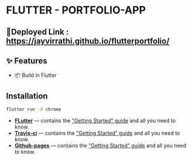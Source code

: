 # FLUTTER - PORTFOLIO-APP

## :rocket:Deployed Link : https://jayvirrathi.github.io/flutterportfolio/

## ✨ Features

- 📦 Build in Flutter

## Installation

```sh
flutter run -d chrome
```

- **[FLutter](https://flutter.dev/)** — contains the ["Getting Started" guide](https://flutter.dev/docs/get-started/install) and all you need to know.
- **[Travis-ci](https://travis-ci.org/)** — contains the ["Getting Started" guide](https://docs.travis-ci.com/) and all you need to know.
- **[Github-pages](https://pages.github.com/)** — contains the ["Getting Started" guide](https://help.github.com/en/github/working-with-github-pages/getting-started-with-github-pages) and all you need to know.
